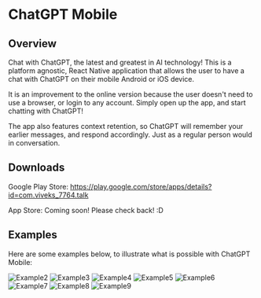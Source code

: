 # ChatGPT Mobile

## Overview

Chat with ChatGPT, the latest and greatest in AI technology! This is a platform agnostic, React Native application that allows the user to have a chat with ChatGPT on their mobile Android or iOS device. 

It is an improvement to the online version because the user doesn't need to use a browser, or login to any account. Simply open up the app, and start chatting with ChatGPT!

The app also features context retention, so ChatGPT will remember your earlier messages, and respond accordingly. Just as a regular person would in conversation.

## Downloads
Google Play Store: https://play.google.com/store/apps/details?id=com.viveks_7764.talk

App Store: Coming soon! Please check back! :D

## Examples

Here are some examples below, to illustrate what is possible with ChatGPT Mobile:

![Example2](https://github.com/Viveks-Practice/Talk/blob/main/images/image-iphone2.png)
![Example3](https://github.com/Viveks-Practice/Talk/blob/main/images/image-iphone3.png)
![Example4](https://github.com/Viveks-Practice/Talk/blob/main/images/image-iphone4.png)
![Example5](https://github.com/Viveks-Practice/Talk/blob/main/images/image-iphone5.png)
![Example6](https://github.com/Viveks-Practice/Talk/blob/main/images/image-iphone6.png)
![Example7](https://github.com/Viveks-Practice/Talk/blob/main/images/image-iphone7.png)
![Example8](https://github.com/Viveks-Practice/Talk/blob/main/images/image-iphone8.png)
![Example9](https://github.com/Viveks-Practice/Talk/blob/main/images/image-ipad.png)